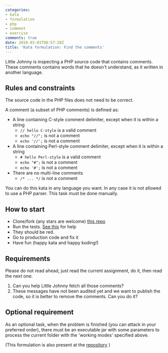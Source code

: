 ```yaml
---
categories:
- kata
- formulation
- php
- comment
- exercise
comments: true
date: 2016-03-01T08:57:28Z
title: 'Kata formulation: Find the comments'
---
```


Little Johnny is inspecting a PHP source code that contains comments. These comments contains words that he doesn't understand, as it written in another language.

## Rules and constraints

The source code in the PHP files does not need to be correct.

A comment (a subset of PHP comments) is defined as:

  * A line containing C-style comment delimiter, except when it is within a string
    * ``// hello C-style`` is a valid comment
    * ``echo "//";`` is not a comment
    * ``echo '//';`` is not a comment
  * A line containing Perl-style comment delimiter, except when it is within a string
    * ``# hello Perl-style`` is a valid comment
    * ``echo "#";`` is not a comment
    * ``echo '#';`` is not a comment
  * There are no multi-line comments
    * ``/* ... */`` is not a comment

You can do this kata in any language you want. In any case it is not allowed to use a PHP parser. This task must be done manually.

## How to start

  * Clone/fork (any stars are welcome) [this repo][formulation]
  * Run the tests. [See this][running-tests] for help
  * They should be red.
  * Go to production code and fix it
  * Have fun (happy kata and happy koding!)

## Requirements

Please do not read ahead, just read the current assignment, do it, then read the next one:

  1. Can you help Little Johnny fetch all those comments?
  1. These messages have not been audited yet and we want to publish the code, so it is better to remove the comments. Can you do it?

## Optional requirement

As an optional task, when the problem is finished (you can attack in your preferred order), there must be an executable jar with some parameters to process the current folder with the 'working modes' specified above.

(This formulation is also present at the [repository][kata-readme] )



[formulation]: https://github.com/alvarogarcia7/kata-formulation-find-comments
[running-tests]: https://github.com/alvarogarcia7/cli-app-base-clojure/blob/master/README.md#tests
[kata-readme]: https://github.com/alvarogarcia7/kata-formulation-find-comments/blob/master/README.md